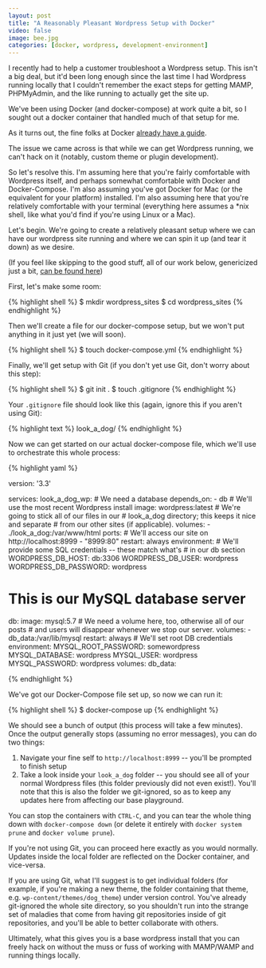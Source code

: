 ```yaml
---
layout: post
title: "A Reasonably Pleasant Wordpress Setup with Docker"
video: false
image: bee.jpg
categories: [docker, wordpress, development-environment]
---
```


I recently had to help a customer troubleshoot a Wordpress setup. This isn't a
big deal, but it'd been long enough since the last time I had Wordpress running
locally that I couldn't remember the exact steps for getting MAMP, PHPMyAdmin,
and the like running to actually get the site up.

We've been using Docker (and docker-compose) at work quite a bit, so I sought
out a docker container that handled much of that setup for me.

As it turns out, the fine folks at Docker [already have a
guide](https://docs.docker.com/compose/wordpress/).

The issue we came across is that while we can get Wordpress running, we can't
hack on it (notably, custom theme or plugin development).

So let's resolve this. I'm assuming here that you're fairly comfortable with
Wordpress itself, and perhaps somewhat comfortable with Docker and
Docker-Compose. I'm also assuming you've got Docker for Mac (or the equivalent
for your platform) installed. I'm also assuming here that you're relatively
comfortable with your terminal (everything here assumes a \*nix shell, like
what you'd find if you're using Linux or a Mac).

Let's begin. We're going to create a relatively pleasant setup where we can have
our wordpress site running and where we can spin it up (and tear it down) as we
desire.

(If you feel like skipping to the good stuff, all of our work below, genericized
just a bit, [can be found
here](https://github.com/andrewek/docker-wordpress-demo))

First, let's make some room:

{% highlight shell %}
$ mkdir wordpress_sites
$ cd wordpress_sites
{% endhighlight %}

Then we'll create a file for our docker-compose setup, but we won't put anything
in it just yet (we will soon).

{% highlight shell %}
$ touch docker-compose.yml
{% endhighlight %}

Finally, we'll get setup with Git (if you don't yet use Git, don't worry about
this step):

{% highlight shell %}
$ git init .
$ touch .gitignore
{% endhighlight %}

Your `.gitignore` file should look like this (again, ignore this if you aren't
using Git):

{% highlight text %}
look_a_dog/
{% endhighlight %}

Now we can get started on our actual docker-compose file, which we'll use to
orchestrate this whole process:

{% highlight yaml %}

version: '3.3'

services:
  look_a_dog_wp:
    # We need a database
    depends_on:
      - db
    # We'll use the most recent Wordpress install
    image: wordpress:latest
    # We're going to stick all of our files in our
    # look_a_dog directory; this keeps it nice and separate
    # from our other sites (if applicable).
    volumes:
      - ./look_a_dog:/var/www/html
    ports:
    # We'll access our site on http://localhost:8999
      - "8999:80"
    restart: always
    environment:
      # We'll provide some SQL credentials -- these match what's
      # in our db section
      WORDPRESS_DB_HOST: db:3306
      WORDPRESS_DB_USER: wordpress
      WORDPRESS_DB_PASSWORD: wordpress

  # This is our MySQL database server
  db:
    image: mysql:5.7
    # We need a volume here, too, otherwise all of our posts
    # and users will disappear whenever we stop our server.
    volumes:
      - db_data:/var/lib/mysql
    restart: always
    # We'll set root DB credentials
    environment:
      MYSQL_ROOT_PASSWORD: somewordpress
      MYSQL_DATABASE: wordpress
      MYSQL_USER: wordpress
      MYSQL_PASSWORD: wordpress
volumes:
  db_data:

{% endhighlight %}

We've got our Docker-Compose file set up, so now we can run it:

{% highlight shell %}
$ docker-compose up
{% endhighlight %}

We should see a bunch of output (this process will take a few minutes). Once the
output generally stops (assuming no error messages), you can do two things:

1. Navigate your fine self to `http://localhost:8999` -- you'll be prompted to
   finish setup
2. Take a look inside your `look_a_dog` folder -- you should see all of your
   normal Wordpress files (this folder previously did not even exist!). You'll
   note that this is also the folder we git-ignored, so as to keep any updates
   here from affecting our base playground.

You can stop the containers with `CTRL-C`, and you can tear the whole thing down
with `docker-compose down` (or delete it entirely with `docker system prune` and
`docker volume prune`).

If you're not using Git, you can proceed here exactly as you would normally.
Updates inside the local folder are reflected on the Docker container, and
vice-versa.

If you are using Git, what I'll suggest is to get individual folders (for
example, if you're making a new theme, the folder containing that theme, e.g.
`wp-content/themes/dog_theme`) under version control. You've already git-ignored
the whole site directory, so you shouldn't run into the strange set of maladies
that come from having git repositories inside of git repositories, and you'll be
able to better collaborate with others.

Ultimately, what this gives you is a base wordpress install that you can freely
hack on without the muss or fuss of working with MAMP/WAMP and running things
locally.
